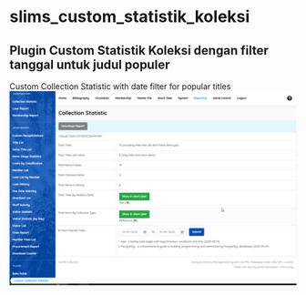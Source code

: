 # slims_custom_statistik_koleksi
Plugin Custom Statistik Koleksi dengan filter tanggal untuk judul populer
----
Custom Collection Statistic with date filter for popular titles
![Alt text](https://github.com/adeism/slims_custom_statistik_koleksi/blob/main/screenshot.png "screenshot")
